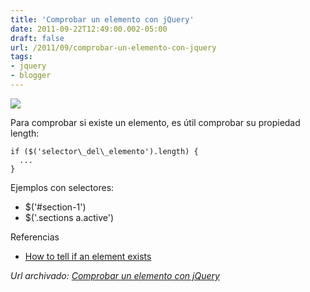 ```yaml
---
title: 'Comprobar un elemento con jQuery'
date: 2011-09-22T12:49:00.002-05:00
draft: false
url: /2011/09/comprobar-un-elemento-con-jquery
tags: 
- jquery
- blogger
---
```


[![](https://4.bp.blogspot.com/-1HqO8qW939Q/TJPfxG0QArI/AAAAAAAABNM/gcxnjPQOroM/s1600/jquery-logo.png)](https://4.bp.blogspot.com/-1HqO8qW939Q/TJPfxG0QArI/AAAAAAAABNM/gcxnjPQOroM/s1600/jquery-logo.png)

Para comprobar si existe un elemento, es útil comprobar su propiedad length:  
  
```
if ($('selector\_del\_elemento').length) {  
  ...  
}  

```  
Ejemplos con selectores:  
  

*   $('#section-1')
*   $('.sections a.active')

Referencias

*   [How to tell if an element exists](http://jqueryfordesigners.com/element-exists/)

_*Url archivado: [Comprobar un elemento con jQuery](https://akcdev.blogspot.com/2011/09/comprobar-un-elemento-con-jquery.html)*_
